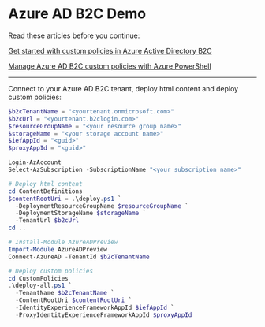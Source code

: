 # Azure AD B2C Demo

Read these articles before you continue:

[Get started with custom policies in Azure Active Directory B2C](https://docs.microsoft.com/en-us/azure/active-directory-b2c/custom-policy-get-started)

[Manage Azure AD B2C custom policies with Azure PowerShell](https://docs.microsoft.com/en-us/azure/active-directory-b2c/manage-custom-policies-powershell)

---

Connect to your Azure AD B2C tenant, deploy html content and deploy custom policies:

```powershell
$b2cTenantName = "<yourtenant.onmicrosoft.com>"
$b2cUrl = "<yourtenant.b2clogin.com>"
$resourceGroupName = "<your resource group name>"
$storageName = "<your storage account name>"
$iefAppId = "<guid>"
$proxyAppId = "<guid>"

Login-AzAccount
Select-AzSubscription -SubscriptionName "<your subscription name>"

# Deploy html content
cd ContentDefinitions
$contentRootUri = .\deploy.ps1 `
  -DeploymentResourceGroupName $resourceGroupName `
  -DeploymentStorageName $storageName `
  -TenantUrl $b2cUrl
cd ..

# Install-Module AzureADPreview
Import-Module AzureADPreview
Connect-AzureAD -TenantId $b2cTenantName

# Deploy custom policies
cd CustomPolicies
.\deploy-all.ps1 `
  -TenantName $b2cTenantName `
  -ContentRootUri $contentRootUri `
  -IdentityExperienceFrameworkAppId $iefAppId `
  -ProxyIdentityExperienceFrameworkAppId $proxyAppId
```
